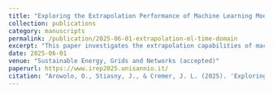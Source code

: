 ```yaml
---
title: "Exploring the Extrapolation Performance of Machine Learning Models for Power System Time Domain Simulations"
collection: publications
category: manuscripts
permalink: /publication/2025-06-01-extrapolation-ml-time-domain
excerpt: "This paper investigates the extrapolation capabilities of machine learning models in power system time domain simulations. The study assesses model performance beyond trained scenarios to ensure reliability in unforeseen conditions."
date: 2025-06-01
venue: "Sustainable Energy, Grids and Networks (accepted)"
paperurl: https://www.irep2025.unisannio.it/
citation: "Arowolo, O., Stiasny, J., & Cremer, J. L. (2025). 'Exploring the Extrapolation Performance of Machine Learning Models for Power System Time Domain Simulations.' Sustainable Energy, Grids and Networks (accepted)."
---
```

